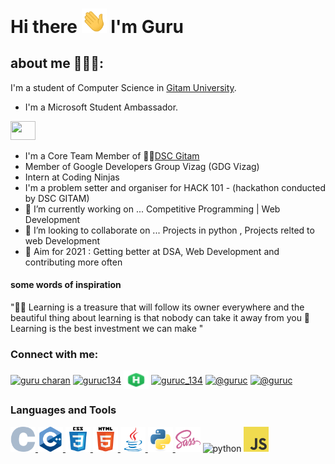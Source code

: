 # Hi there <img src="https://github.com/AsishRaju/AsishRaju/raw/master/gifs/hi.gif" width="40px">  I'm Guru </h2> 

## about me 🙋🏻‍♂️:
I'm a student of Computer Science in [Gitam University](https://www.gitam.edu/). 
- I'm a Microsoft Student Ambassador.
<img src="https://studentambassadors.microsoft.com/Assets/Badge/LevelBeta.png" height="30" width="40"/>

- I'm a Core Team Member of 👨‍💻[DSC Gitam](https://github.com/dsc-gitam)
- Member of Google Developers Group Vizag (GDG Vizag) 
- Intern at Coding Ninjas
- I'm a problem setter and organiser for HACK 101 - (hackathon conducted by DSC GITAM)
- 🔭 I’m currently working on ... 
    Competitive Programming | Web Development
- 🔗 I’m looking to collaborate on ...
    Projects in python , Projects relted to web Development
 - 🎯 Aim for 2021 : Getting better at DSA, Web Development and contributing more often
 #### some words of inspiration
 "📖📖 Learning is a treasure that will follow its owner everywhere and the beautiful thing about learning is that nobody can take it away from you 🧠
 Learning is the best investment we can make "
 <h3 align="left">Connect with me:</h3>
<p align="left">
<a href="https://www.linkedin.com/in/guru-charan-kakaraparty-7103561a1/" target="blank"><img align="center" src="https://img.icons8.com/color/28/000000/linkedin.png" alt="guru charan" height="30" width="40" /></a>
<a href="https://www.codechef.com/users/guruc134" target="blank"><img align="center" src="https://www.codechef.com/sites/all/themes/abessive/logo.svg" alt="guruc134" height="30" width="40" /></a>
<a href="https://www.hackerrank.com/guruc134" target="blank"><img align="center" src="https://github.com/AsishRaju/AsishRaju/raw/master/gifs/hackerrank..png" alt="guruc134" height="30" width="40" /></a>
<a href="https://codeforces.com/profile/guruc_134" target="blank"><img align="center" src="https://cdn.jsdelivr.net/npm/simple-icons@3.0.1/icons/codeforces.svg" alt="guruc_134" height="30" width="40" /></a>
<a href="https://www.hackerearth.com/@guruc" target="blank"><img align="center" src="https://cdn.jsdelivr.net/npm/simple-icons@3.0.1/icons/hackerearth.svg" alt="@guruc" height="30" width="40" /></a>
<a href="https://binarysearch.com/@/Guruc134" target="blank"><img align="center" src="https://miro.medium.com/max/312/1*vC6VtkV4Di6HnbiX_EjDvQ.png" alt="@guruc" height="30" width="40" border-radius="100px"/><a/>
 
</p>
<h3 align="left">Languages and Tools</h3>
<p align="left"> <a href="https://www.cprogramming.com/" target="_blank"> <img src="https://raw.githubusercontent.com/devicons/devicon/master/icons/c/c-original.svg" alt="c" width="40" height="40"/> </a> <a href="https://www.w3schools.com/cpp/" target="_blank"> <img src="https://raw.githubusercontent.com/devicons/devicon/master/icons/cplusplus/cplusplus-original.svg" alt="cplusplus" width="40" height="40"/> </a> <a href="https://www.w3schools.com/css/" target="_blank"> <img src="https://raw.githubusercontent.com/devicons/devicon/master/icons/css3/css3-original-wordmark.svg" alt="css3" width="40" height="40"/> </a> <a href="https://www.w3.org/html/" target="_blank"> <img src="https://raw.githubusercontent.com/devicons/devicon/master/icons/html5/html5-original-wordmark.svg" alt="html5" width="40" height="40"/> </a> <a href="https://www.java.com" target="_blank"> <img src="https://raw.githubusercontent.com/devicons/devicon/master/icons/java/java-original.svg" alt="java" width="40" height="40"/> </a> 
    <a href="https://www.python.org" target="_blank">
    <img src="https://raw.githubusercontent.com/devicons/devicon/master/icons/python/python-original.svg" alt="python" width="40" height="40"/> </a> 
    <img src="https://raw.githubusercontent.com/github/explore/80688e429a7d4ef2fca1e82350fe8e3517d3494d/topics/sass/sass.png" alt="python" width="40" height="40"/>
        <img src="https://camo.githubusercontent.com/34c742062ec1c349330157c064fecd92e48cf58718b64de59572717ad47fe76e/68747470733a2f2f75706c6f61642e77696b696d656469612e6f72672f77696b6970656469612f636f6d6d6f6e732f7468756d622f392f39612f56697375616c5f53747564696f5f436f64655f312e33355f69636f6e2e7376672f3132303070782d56697375616c5f53747564696f5f436f64655f312e33355f69636f6e2e7376672e706e67" alt="python" width="40" height="40"/>
    <img src='https://raw.githubusercontent.com/github/explore/80688e429a7d4ef2fca1e82350fe8e3517d3494d/topics/javascript/javascript.png' alt='java script' width='40' height='40'/>
</p>


<!--
**guruc-134/guruc-134** is a ✨ _special_ ✨ repository because its `README.md` (this file) appears on your GitHub profile.
Here are some ideas to get you started:

